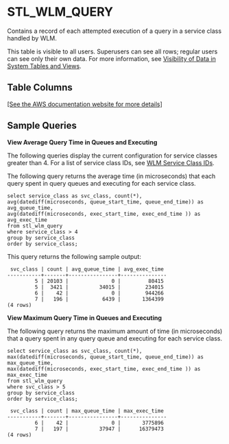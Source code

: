 # STL\_WLM\_QUERY<a name="r_STL_WLM_QUERY"></a>

Contains a record of each attempted execution of a query in a service class handled by WLM\.

This table is visible to all users\. Superusers can see all rows; regular users can see only their own data\. For more information, see [Visibility of Data in System Tables and Views](c_visibility-of-data.md)\.

## Table Columns<a name="r_STL_WLM_QUERY-table-columns"></a>

[\[See the AWS documentation website for more details\]](http://docs.aws.amazon.com/redshift/latest/dg/r_STL_WLM_QUERY.html)

## Sample Queries<a name="r_STL_WLM_QUERY-sample-queries"></a>

 **View Average Query Time in Queues and Executing** 

The following queries display the current configuration for service classes greater than 4\. For a list of service class IDs, see [WLM Service Class IDs](cm-c-wlm-system-tables-and-views.md#wlm-service-class-ids)\.

The following query returns the average time \(in microseconds\) that each query spent in query queues and executing for each service class\. 

```
select service_class as svc_class, count(*),
avg(datediff(microseconds, queue_start_time, queue_end_time)) as avg_queue_time,
avg(datediff(microseconds, exec_start_time, exec_end_time )) as avg_exec_time
from stl_wlm_query
where service_class > 4
group by service_class
order by service_class;
```

This query returns the following sample output: 

```
 svc_class | count | avg_queue_time | avg_exec_time
-----------+-------+----------------+---------------
         5 | 20103 |              0 |         80415
         5 |  3421 |          34015 |        234015
         6 |    42 |              0 |        944266
         7 |   196 |           6439 |       1364399
(4 rows)
```

 **View Maximum Query Time in Queues and Executing** 

The following query returns the maximum amount of time \(in microseconds\) that a query spent in any query queue and executing for each service class\.

```
select service_class as svc_class, count(*),
max(datediff(microseconds, queue_start_time, queue_end_time)) as max_queue_time,
max(datediff(microseconds, exec_start_time, exec_end_time )) as max_exec_time
from stl_wlm_query
where svc_class > 5  
group by service_class
order by service_class;
```

```
 svc_class | count | max_queue_time | max_exec_time
-----------+-------+----------------+---------------
         6 |    42 |              0 |       3775896
         7 |   197 |          37947 |      16379473
(4 rows)
```